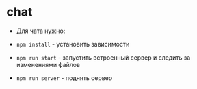 # chat

* Для чата нужно:

* `npm install` - установить зависимости
* `npm run start` - запустить встроенный сервер и следить за изменениями файлов
* `npm run server` - поднять сервер